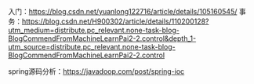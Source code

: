 入门：https://blog.csdn.net/yuanlong122716/article/details/105160545/
事务：https://blog.csdn.net/H900302/article/details/110200128?utm_medium=distribute.pc_relevant.none-task-blog-BlogCommendFromMachineLearnPai2-2.control&depth_1-utm_source=distribute.pc_relevant.none-task-blog-BlogCommendFromMachineLearnPai2-2.control

spring源码分析：https://javadoop.com/post/spring-ioc